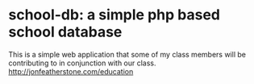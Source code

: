 school-db: a simple php based school database
==============================================

This is a simple web application that some of my class members will be contributing to in conjunction with our class.
http://jonfeatherstone.com/education